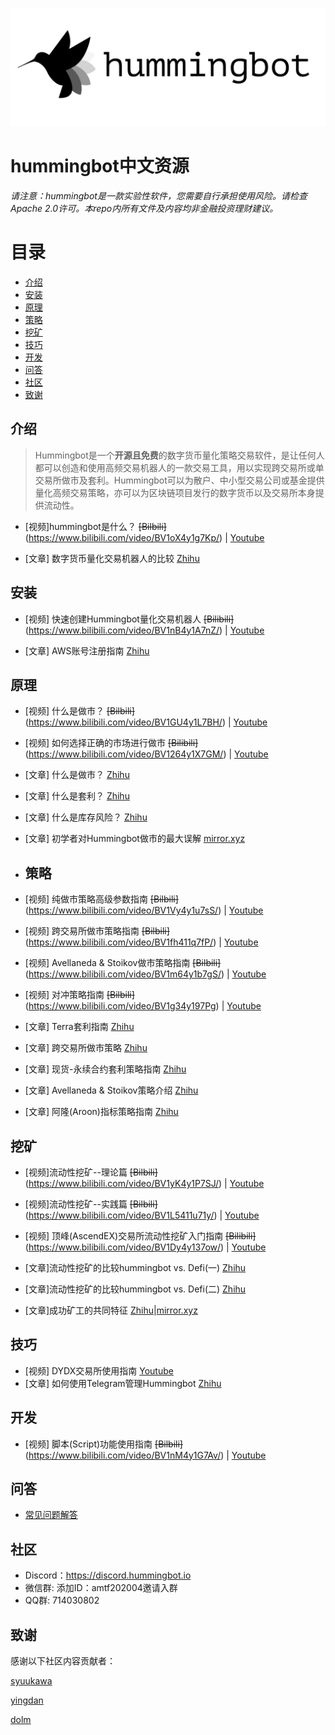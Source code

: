 ![Hummingbot](/images/blacklogo.png)
# hummingbot中文资源

*请注意：hummingbot是一款实验性软件，您需要自行承担使用风险。请检查Apache 2.0许可。本repo内所有文件及内容均非金融投资理财建议。*

# 目录
- [介绍](#介绍)
- [安装](#安装) 
- [原理](#原理) 
- [策略](#策略)
- [挖矿](#挖矿) 
- [技巧](#技巧)
- [开发](#开发)
- [问答](#问答)
- [社区](#社区)
- [致谢](#致谢)

## 介绍

>Hummingbot是一个**开源且免费**的数字货币量化策略交易软件，是让任何人都可以创造和使用高频交易机器人的一款交易工具，用以实现跨交易所或单交易所做市及套利。Hummingbot可以为散户、中小型交易公司或基金提供量化高频交易策略，亦可以为区块链项目发行的数字货币以及交易所本身提供流动性。

- [视频]hummingbot是什么？ ~~[Bilbili]~~(https://www.bilibili.com/video/BV1oX4y1g7Kp/) | [Youtube](https://youtu.be/_Y2aZr9LkXY)

- [文章] 数字货币量化交易机器人的比较 [Zhihu](https://zhuanlan.zhihu.com/p/405182553)
## 安装
- [视频] 快速创建Hummingbot量化交易机器人 ~~[Bilibili]~~(https://www.bilibili.com/video/BV1nB4y1A7nZ/) | [Youtube](https://youtu.be/gLC4wuMUpug)

- [文章] AWS账号注册指南 [Zhihu](https://zhuanlan.zhihu.com/p/421176276)
## 原理
- [视频] 什么是做市？ ~~[Bilbili]~~(https://www.bilibili.com/video/BV1GU4y1L7BH/) | [Youtube](https://youtu.be/OApUCwh0l-M)
- [视频] 如何选择正确的市场进行做市 ~~[Bilibili]~~(https://www.bilibili.com/video/BV1264y1X7GM/) | [Youtube](https://youtu.be/lxVsJcWDDe4)

- [文章] 什么是做市？ [Zhihu](https://zhuanlan.zhihu.com/p/412876608)
- [文章] 什么是套利？ [Zhihu](https://zhuanlan.zhihu.com/p/426858907)
- [文章] 什么是库存风险？ [Zhihu](https://zhuanlan.zhihu.com/p/427984248)
- [文章] 初学者对Hummingbot做市的最大误解 [mirror.xyz](https://mirror.xyz/0x7f2337F8E6bFd7Ce15Ea6c58c917D69Ac8402B1e/uqH-SVwS0BkDIwCODhhGr2rb8DBJwsn8NsK7fLhn4ns) 
- ## 策略
- [视频] 纯做市策略高级参数指南 ~~[Bilbili]~~(https://www.bilibili.com/video/BV1Vy4y1u7sS/) | [Youtube](https://youtu.be/zV8Wi0CJOlg)
- [视频] 跨交易所做市策略指南 ~~[Bilbili]~~(https://www.bilibili.com/video/BV1fh411q7fP/) | [Youtube](https://youtu.be/sS99DrIyIxA)
- [视频] Avellaneda & Stoikov做市策略指南 ~~[Bilbili]~~(https://www.bilibili.com/video/BV1m64y1b7gS/) | [Youtube](https://youtu.be/5RrHi6dXzME)
- [视频] 对冲策略指南 ~~[Bilbili]~~(https://www.bilibili.com/video/BV1g34y197Pg) | [Youtube](https://youtu.be/Y_nfr0PDnzY)

- [文章] Terra套利指南 [Zhihu](https://zhuanlan.zhihu.com/p/407956989)
- [文章] 跨交易所做市策略 [Zhihu](https://zhuanlan.zhihu.com/p/423357205)
- [文章] 现货-永续合约套利策略指南 [Zhihu](https://zhuanlan.zhihu.com/p/409244837)
- [文章] Avellaneda & Stoikov策略介绍 [Zhihu](https://zhuanlan.zhihu.com/p/399924066)
- [文章] 阿隆(Aroon)指标策略指南 [Zhihu](https://zhuanlan.zhihu.com/p/434971567)

## 挖矿
- [视频]流动性挖矿--理论篇 ~~[Bilbili]~~(https://www.bilibili.com/video/BV1yK4y1P7SJ/)  | [Youtube](https://youtu.be/mswTft93_i0)
- [视频]流动性挖矿--实践篇 ~~[Bilbili]~~(https://www.bilibili.com/video/BV1L5411u71y/)  | [Youtube](https://youtu.be/jYmHVI1lm_g) 
- [视频] 顶峰(AscendEX)交易所流动性挖矿入门指南 ~~[Bilibili]~~(https://www.bilibili.com/video/BV1Dy4y137ow/) | [Youtube](https://youtu.be/9My6J75WTjg)

- [文章]流动性挖矿的比较hummingbot vs. Defi(一) [Zhihu](https://zhuanlan.zhihu.com/p/402304253) 
- [文章]流动性挖矿的比较hummingbot vs. Defi(二) [Zhihu](https://zhuanlan.zhihu.com/p/404672369) 
- [文章]成功矿工的共同特征 [Zhihu](https://zhuanlan.zhihu.com/p/475828359)|[mirror.xyz](https://mirror.xyz/0x7f2337F8E6bFd7Ce15Ea6c58c917D69Ac8402B1e/uqH-SVwS0BkDIwCODhhGr2rb8DBJwsn8NsK7fLhn4ns)
## 技巧
- [视频] DYDX交易所使用指南 [Youtube](https://youtu.be/c4guWkUC_5Y)
- [文章] 如何使用Telegram管理Hummingbot [Zhihu](https://zhuanlan.zhihu.com/p/410034371) 
## 开发
- [视频] 脚本(Script)功能使用指南 ~~[Bilbili]~~(https://www.bilibili.com/video/BV1nM4y1G7Av/) | [Youtube](https://youtu.be/0Y27_gMLt1w)


## 问答
- [常见问题解答](FAQ.md) 
## 社区
- Discord：https://discord.hummingbot.io
- 微信群: 添加ID：amtf202004邀请入群
- QQ群: 714030802

## 致谢
感谢以下社区内容贡献者：

[syuukawa](https://github.com/syuukawa)

[yingdan](https://github.com/moraliang)

[dolm](https://github.com/whoareyou40)
